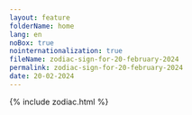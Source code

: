 ```yaml
---
layout: feature
folderName: home
lang: en
noBox: true
nointernationalization: true
fileName: zodiac-sign-for-20-february-2024
permalink: zodiac-sign-for-20-february-2024
date: 20-02-2024
---
```

{% include zodiac.html %}
